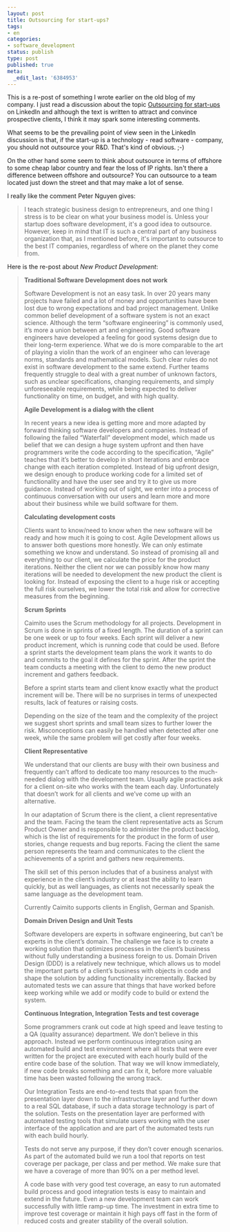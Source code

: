 ```yaml
---
layout: post
title: Outsourcing for start-ups?
tags:
- en
categories:
- software_development
status: publish
type: post
published: true
meta:
  _edit_last: '6384953'
---
```

<p>This is a re-post of something I wrote earlier on the old blog of my company. I just read a discussion about the topic <a href="http://www.linkedin.com/answers/startups-small-businesses/starting-up/STR_STP/168156-2371260?searchIdx=4&amp;sik=1204670846333&amp;goback=%2Easr_1_1204670846333">Outsourcing for start-ups</a> on LinkedIn and although the text is written to attract and convince prospective clients, I think it may spark some interesting comments.</p>

<p>What seems to be the prevailing point of view seen in the LinkedIn discussion is that, if the start-up is a technology - read software - company, you should not outsource your R&amp;D. That's kind of obvious. ;-)</p>

<p>On the other hand some seem to think about outsource in terms of offshore to some cheap labor country and fear the loss of IP rights. Isn't there a difference between offshore and outsource? You can outsource to a team located just down the street and that may make a lot of sense.</p>

<p>I really like the comment Peter Nguyen gives:</p>

<blockquote>I teach strategic business design to entrepreneurs, and one thing I stress is to be clear on what your business model is. Unless your startup does software development, it's a good idea to outsource. However, keep in mind that IT is such a central part of any business organization that, as I mentioned before, it's important to outsource to the best IT companies, regardless of where on the planet they come from. </blockquote>

<p>Here is the re-post about <em>New Product Development</em>:</p>

<blockquote><p><strong>Traditional Software Development does not work</strong></p>
<p>Software Development is not an easy task. In over 20 years many projects have failed and a lot of money and opportunities have been lost due to wrong expectations and bad project management. Unlike common belief development of a software system is not an exact science. Although the term &ldquo;software engineering&rdquo; is commonly used, it&rsquo;s more a union between art and engineering. Good software engineers have developed a feeling for good systems design due to their long-term experience. What we do is more comparable to the art of playing a violin than the work of an engineer who can leverage norms, standards and mathematical models. Such clear rules do not exist in software development to the same extend. Further teams frequently struggle to deal with a great number of unknown factors, such as unclear specifications, changing requirements, and simply unforeseeable requirements, while being expected to deliver functionality on time, on budget, and with high quality.</p>

<p><strong>Agile Development is a dialog with the client</strong></p>
<p>In recent years a new idea is getting more and more adapted by forward thinking software developers and companies. Instead of following the failed &ldquo;Waterfall&rdquo; development model, which made us belief that we can design a huge system upfront and then have programmers write the code according to the specification, &ldquo;Agile&rdquo; teaches that it&rsquo;s better to develop in short iterations and embrace change with each iteration completed. Instead of big upfront design, we design enough to produce working code for a limited set of functionality and have the user see and try it to give us more guidance. Instead of working out of sight, we enter into a process of continuous conversation with our users and learn more and more about their business while we build software for them.

<p><strong>Calculating development costs</strong></p>
<p>Clients want to know/need to know when the new software will be ready and how much it is going to cost. Agile Development allows us to answer both questions more honestly. We can only estimate something we know and understand. So instead of promising all and everything to our client, we calculate the price for the product iterations. Neither the client nor we can possibly know how many iterations will be needed to development the new product the client is looking for. Instead of exposing the client to a huge risk or accepting the full risk ourselves, we lower the total risk and allow for corrective measures from the beginning.</p>

<p><strong>Scrum Sprints</strong></p>
<p>Caimito uses the Scrum methodology for all projects. Development in Scrum is done in sprints of a fixed length. The duration of a sprint can be one week or up to four weeks. Each sprint will deliver a new product increment, which is running code that could be used. Before a sprint starts the development team plans the work it wants to do and commits to the goal it defines for the sprint. After the sprint the team conducts a meeting with the client to demo the new product increment and gathers feedback.</p>
<p>Before a sprint starts team and client know exactly what the product increment will be. There will be no surprises in terms of unexpected results, lack of features or raising costs.</p>
<p>Depending on the size of the team and the complexity of the project we suggest short sprints and small team sizes to further lower the risk. Misconceptions can easily be handled when detected after one week, while the same problem will get costly after four weeks.</p>

<p><strong>Client Representative</strong></p>
<p>We understand that our clients are busy with their own business and frequently can&rsquo;t afford to dedicate too many resources to the much-needed dialog with the development team. Usually agile practices ask for a client on-site who works with the team each day. Unfortunately that doesn&rsquo;t work for all clients and we&rsquo;ve come up with an alternative.</p>
<p>In our adaptation of Scrum there is the client, a client representative and the team. Facing the team the client representative acts as Scrum Product Owner and is responsible to administer the product backlog, which is the list of requirements for the product in the form of user stories, change requests and bug reports. Facing the client the same person represents the team and communicates to the client the achievements of a sprint and gathers new requirements.</p>
<p>The skill set of this person includes that of a business analyst with experience in the client&rsquo;s industry or at least the ability to learn quickly, but as well languages, as clients not necessarily speak the same language as the development team.</p>
<p>Currently Caimito supports clients in English, German and Spanish.</p>

<p><strong>Domain Driven Design and Unit Tests</strong></p>
<p>Software developers are experts in software engineering, but can&rsquo;t be experts in the client&rsquo;s domain. The challenge we face is to create a working solution that optimizes processes in the client&rsquo;s business without fully understanding a business foreign to us. Domain Driven Design (DDD) is a relatively new technique, which allows us to model the important parts of a client&rsquo;s business with objects in code and shape the solution by adding functionality incrementally. Backed by automated tests we can assure that things that have worked before keep working while we add or modify code to build or extend the system.</p>

<p><strong>Continuous Integration, Integration Tests and test coverage</strong></p>
<p>Some programmers crank out code at high speed and leave testing to a QA (quality assurance) department. We don&rsquo;t believe in this approach. Instead we perform continuous integration using an automated build and test environment where all tests that were ever written for the project are executed with each hourly build of the entire code base of the solution. That way we will know immediately, if new code breaks something and can fix it, before more valuable time has been wasted following the wrong track.</p>
<p>Our Integration Tests are end-to-end tests that span from the presentation layer down to the infrastructure layer and further down to a real SQL database, if such a data storage technology is part of the solution. Tests on the presentation layer are performed with automated testing tools that simulate users working with the user interface of the application and are part of the automated tests run with each build hourly.</p>
<p>Tests do not serve any purpose, if they don&rsquo;t cover enough scenarios. As part of the automated build we run a tool that reports on test coverage per package, per class and per method. We make sure that we have a coverage of more than 90% on a per method level.</p>
<p>A code base with very good test coverage, an easy to run automated build process and good integration tests is easy to maintain and extend in the future. Even a new development team can work successfully with little ramp-up time. The investment in extra time to improve test coverage or maintain it high pays off fast in the form of reduced costs and greater stability of the overall solution.</p></blockquote>
